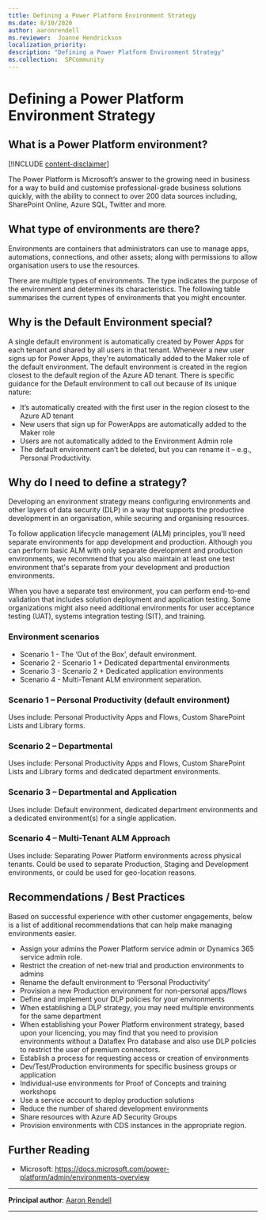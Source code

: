```yaml
---
title: Defining a Power Platform Environment Strategy
ms.date: 8/10/2020
author: aaronrendell
ms.reviewer:  Joanne Hendrickson
localization_priority: 
description: "Defining a Power Platform Environment Strategy"
ms.collection:  SPCommunity
---
```


# Defining a Power Platform Environment Strategy

## What is a Power Platform environment?

[!INCLUDE [content-disclaimer](includes/content-disclaimer.md)]

The Power Platform is Microsoft’s answer to the growing need in business for a way to build and customise professional-grade business solutions quickly, with the ability to connect to over 200 data sources including, SharePoint Online, Azure SQL, Twitter and more.

## What type of environments are there?

Environments are containers that administrators can use to manage apps, automations, connections, and other assets; along with permissions to allow organisation users to use the resources.

There are multiple types of environments. The type indicates the purpose of the environment and determines its characteristics. The following table summarises the current types of environments that you might encounter.

## Why is the Default Environment special?

A single default environment is automatically created by Power Apps for each tenant and shared by all users in that tenant. Whenever a new user signs up for Power Apps, they're automatically added to the Maker role of the default environment. The default environment is created in the region closest to the default region of the Azure AD tenant.
There is specific guidance for the Default environment to call out because of its unique nature:

- It’s automatically created with the first user in the region closest to the Azure AD tenant
- New users that sign up for PowerApps are automatically added to the Maker role
- Users are not automatically added to the Environment Admin role
- The default environment can’t be deleted, but you can rename it – e.g., Personal Productivity.

## Why do I need to define a strategy?

Developing an environment strategy means configuring environments and other layers of data security (DLP) in a way that supports the productive development in an organisation, while securing and organising resources.

To follow application lifecycle management (ALM) principles, you'll need separate environments for app development and production. Although you can perform basic ALM with only separate development and production environments, we recommend that you also maintain at least one test environment that's separate from your development and production environments.

When you have a separate test environment, you can perform end-to-end validation that includes solution deployment and application testing. 
Some organizations might also need additional environments for user acceptance testing (UAT), systems integration testing (SIT), and training.

### Environment scenarios

- Scenario 1 - The ‘Out of the Box’, default environment.
- Scenario 2 - Scenario 1 + Dedicated departmental environments
- Scenario 3 - Scenario 2 + Dedicated application environments
- Scenario 4 - Multi-Tenant ALM environment separation.

### Scenario 1 – Personal Productivity (default environment)

Uses include: Personal Productivity Apps and Flows, Custom SharePoint Lists and Library forms.

### Scenario 2 – Departmental

Uses include: Personal Productivity Apps and Flows, Custom SharePoint Lists and Library forms and dedicated department environments.

### Scenario 3 – Departmental and Application

Uses include: Default environment, dedicated department environments and a dedicated environment(s) for a single application.

### Scenario 4 – Multi-Tenant ALM Approach

Uses include: Separating Power Platform environments across physical tenants. Could be used to separate Production, Staging and Development environments, or could be used for geo-location reasons.

## Recommendations / Best Practices

Based on successful experience with other customer engagements, below is a list of additional recommendations that can help make managing environments easier.

- Assign your admins the Power Platform service admin or Dynamics 365 service admin role.
- Restrict the creation of net-new trial and production environments to admins
- Rename the default environment to ‘Personal Productivity’
- Provision a new Production environment for non-personal apps/flows
- Define and implement your DLP policies for your environments
- When establishing a DLP strategy, you may need multiple environments for the same department
- When establishing your Power Platform environment strategy, based upon your licencing, you may find that you need to provision environments without a Dataflex Pro database and also use DLP policies to restrict the user of premium connectors.
- Establish a process for requesting access or creation of environments
- Dev/Test/Production environments for specific business groups or application
- Individual-use environments for Proof of Concepts and training workshops
- Use a service account to deploy production solutions
- Reduce the number of shared development environments
- Share resources with Azure AD Security Groups
- Provision environments with CDS instances in the appropriate region.

## Further Reading

- Microsoft: https://docs.microsoft.com/power-platform/admin/environments-overview

---

**Principal author**: [Aaron Rendell](https://www.linkedin.com/in/aaron-rendell/)

---
